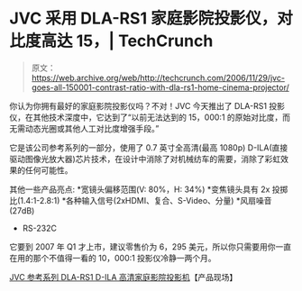 # JVC 采用 DLA-RS1 家庭影院投影仪，对比度高达 15，| TechCrunch

> 原文：<https://web.archive.org/web/http://techcrunch.com/2006/11/29/jvc-goes-all-150001-contrast-ratio-with-dla-rs1-home-cinema-projector/>

你认为你拥有最好的家庭影院投影仪吗？不对！JVC 今天推出了 DLA-RS1 投影仪，在其他技术深度中，它达到了“以前无法达到的 15，000:1 的原始对比度，而无需动态光圈或其他人工对比度增强手段。”

它是该公司参考系列的一部分，使用了 0.7 英寸全高清(最高 1080p) D-ILA(直接驱动图像光放大器)芯片技术，在设计中消除了对机械纺车的需要，消除了彩虹效果的任何可能性。

其他一些产品亮点:
*宽镜头偏移范围(V: 80%，H: 34%)
*变焦镜头具有 2x 投掷比(1.4:1-2.8:1)
*各种输入信号(2xHDMI、复合、S-Video、分量)
*风扇噪音(27dB)
* RS-232C

它要到 2007 年 Q1 才上市，建议零售价为 6，295 美元，所以你只需要用你一直在用的那个不值得一看的 10，000:1 投影仪冷静一两个月。

[JVC 参考系列 DLA-RS1 D-ILA 高清家庭影院投影机](https://web.archive.org/web/20141017050319/http://pro.jvc.com/prof/attributes/features.jsp?model_id=MDL101681&feature_id=01)【产品现场】